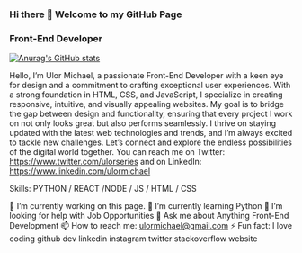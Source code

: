 ### Hi there 👋 Welcome to my GitHub Page
### Front-End Developer
[![Anurag's GitHub stats](https://github-readme-stats.vercel.app/api?username=ulormichael)](https://github.com/anuraghazra/github-readme-stats)

Hello, I’m Ulor Michael, a passionate Front-End Developer with a keen eye for design and a commitment to crafting exceptional user experiences. With a strong foundation in HTML, CSS, and JavaScript, I specialize in creating responsive, intuitive, and visually appealing websites. My goal is to bridge the gap between design and functionality, ensuring that every project I work on not only looks great but also performs seamlessly. I thrive on staying updated with the latest web technologies and trends, and I’m always excited to tackle new challenges. Let’s connect and explore the endless possibilities of the digital world together. You can reach me on Twitter: https://www.twitter.com/ulorseries and on LinkedIn: https://www.linkedin.com/ulormichael

Skills: PYTHON / REACT /NODE / JS / HTML / CSS

🔭 I’m currently working on this page.
🌱 I’m currently learning Python
🤔 I’m looking for help with Job Opportunities
💬 Ask me about Anything Front-End Development
📫 How to reach me: ulormichael@gmail.com
⚡ Fun fact: I love coding
github dev linkedin instagram twitter stackoverflow website
